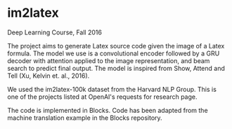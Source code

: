 # im2latex
Deep Learning Course, Fall 2016

The project aims to generate Latex source code given the image of a Latex formula. The model we use is a convolutional encoder followed by a GRU decoder with attention applied to the image representation, and beam search to predict final output. The model is inspired from Show, Attend and Tell (Xu, Kelvin et. al., 2016).

We used the im2latex-100k dataset from the Harvard NLP Group. This is one of the projects listed at OpenAI's requests for research page.

The code is implemented in Blocks. Code has been adapted from the machine translation example in the Blocks repository.